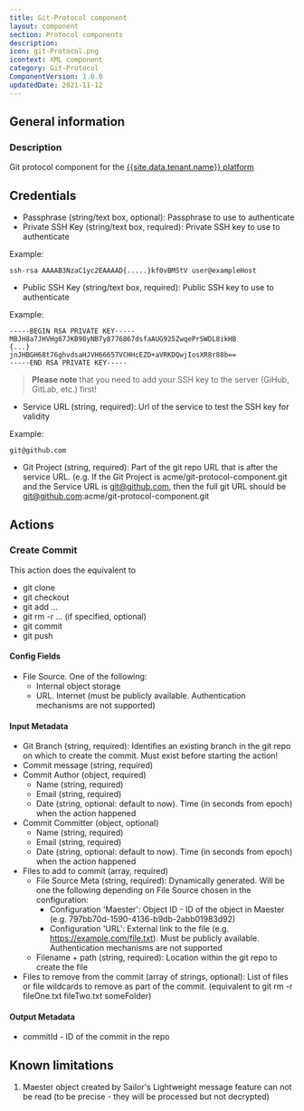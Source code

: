 ```yaml
---
title: Git-Protocol component
layout: component
section: Protocol components
description:
icon: git-Protocol.png
icontext: XML component
category: Git-Protocol
ComponentVersion: 1.0.0
updatedDate: 2021-11-12
---
```


## General information

### Description

Git protocol component for the [{{site.data.tenant.name}} platform](http://www.{{site.data.tenant.name}})

## Credentials

- Passphrase (string/text box, optional): Passphrase to use to authenticate
- Private SSH Key (string/text box, required): Private SSH key to use to authenticate

Example:

```
ssh-rsa AAAAB3NzaC1yc2EAAAAD{.....}kf0vBMStV user@exampleHost
```

- Public SSH Key (string/text box, required): Public SSH key to use to authenticate

Example:
```
-----BEGIN RSA PRIVATE KEY-----
MBJH8a7JHVHg67JKB98yNB7y8776867dsfaAUG925ZwqePrSWDL8ikHB
{...}
jnJHBGH68t76ghvdsaHJVH66657VCHHcEZD+aVRKDQwjIosXR8r88b==
-----END RSA PRIVATE KEY-----
```

> **Please note** that you need to add your SSH key to the server (GiHub, GitLab, etc.) first!

- Service URL (string, required): Url of the service to test the SSH key for validity

Example:
```
git@github.com
```

- Git Project (string, required): Part of the git repo URL that is after the service URL. (e.g. If the Git Project is acme/git-protocol-component.git and the Service URL is git@github.com, then the full git URL should be git@github.com:acme/git-protocol-component.git

## Actions

### Create Commit

This action does the equivalent to
- git clone
- git checkout <branch>
- git add ...
- git rm -r ... (if specified, optional)
- git commit
- git push

#### Config Fields

- File Source. One of the following:
  - Internal object storage
  - URL. Internet (must be publicly available. Authentication mechanisms are not supported)

#### Input Metadata

- Git Branch (string, required): Identifies an existing branch in the git repo on which to create the commit. Must exist before starting the action!
- Commit message (string, required)
- Commit Author (object, required)
  - Name (string, required)
  - Email (string, required)
  - Date (string, optional: default to now). Time (in seconds from epoch) when the action happened
- Commit Committer (object, optional)
  - Name (string, required)
  - Email (string, required)
  - Date (string, optional: default to now). Time (in seconds from epoch) when the action happened
- Files to add to commit (array, required)
  - File Source Meta (string, required): Dynamically generated. Will be one the following depending on File Source chosen in the configuration:
    - Configuration 'Maester': Object ID - ID of the object in Maester (e.g. 797bb70d-1590-4136-b9db-2abb01983d92)
    - Configuration 'URL': External link to the file (e.g. https://example.com/file.txt). Must be publicly available. Authentication mechanisms are not supported
  - Filename + path (string, required): Location within the git repo to create the file
- Files to remove from the commit (array of strings, optional): List of files or file wildcards to remove as part of the commit. (equivalent to git rm -r fileOne.txt fileTwo.txt someFolder)

#### Output Metadata

* commitId - ID of the commit in the repo

## Known limitations
1. Maester object created by Sailor's Lightweight message feature can not be read (to be precise - they will be processed but not decrypted)
